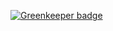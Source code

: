 

[![Greenkeeper badge](https://badges.greenkeeper.io/francocorreasosa/sigras2000-parser.svg)](https://greenkeeper.io/)